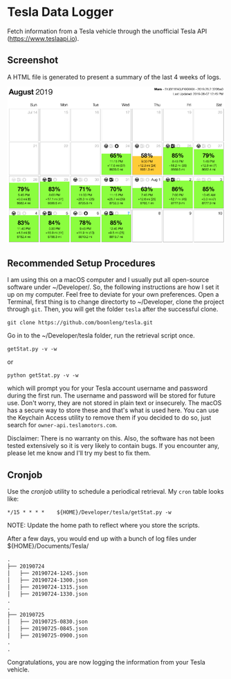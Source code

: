 Tesla Data Logger
===

Fetch information from a Tesla vehicle through the unofficial Tesla API (https://www.teslaapi.io).

## Screenshot

A HTML file is generated to present a summary of the last 4 weeks of logs.

![Figure](blob/screenshot.png)

## Recommended Setup Procedures

I am using this on a macOS computer and I usually put all open-source software under ~/Developer/. So, the following instructions are how I set it up on my computer. Feel free to deviate for your own preferences. Open a Terminal, first thing is to change directorty to ~/Developer, clone the project through `git`. Then, you will get the folder `tesla` after the successful clone.
```shell
git clone https://github.com/boonleng/tesla.git
```

Go in to the ~/Developer/tesla folder, run the retrieval script once.
```shell
getStat.py -v -w
```
or
```shell
python getStat.py -v -w
```
which will prompt you for your Tesla account username and password during the first run. The username and password will be stored for future use. Don't worry, they are not stored in plain text or insecurely. The macOS has a secure way to store these and that's what is used here. You can use the Keychain Access utility to remove them if you decided to do so, just search for `owner-api.teslamotors.com`.

Disclaimer: There is no warranty on this. Also, the software has not been tested extensively so it is very likely to contain bugs. If you encounter any, please let me know and I'll try my best to fix them.

## Cronjob

Use the _cronjob_ utility to schedule a periodical retrieval. My `cron` table looks like:

```
*/15 * * * *    ${HOME}/Developer/tesla/getStat.py -w
```

NOTE: Update the home path to reflect where you store the scripts.

After a few days, you would end up with a bunch of log files under ${HOME}/Documents/Tesla/

```
.
├── 20190724
│   ├── 20190724-1245.json
│   ├── 20190724-1300.json
│   ├── 20190724-1315.json
│   ├── 20190724-1330.json
.
.
├── 20190725
│   ├── 20190725-0830.json
│   ├── 20190725-0845.json
│   ├── 20190725-0900.json
.
.
```

Congratulations, you are now logging the information from your Tesla vehicle.
